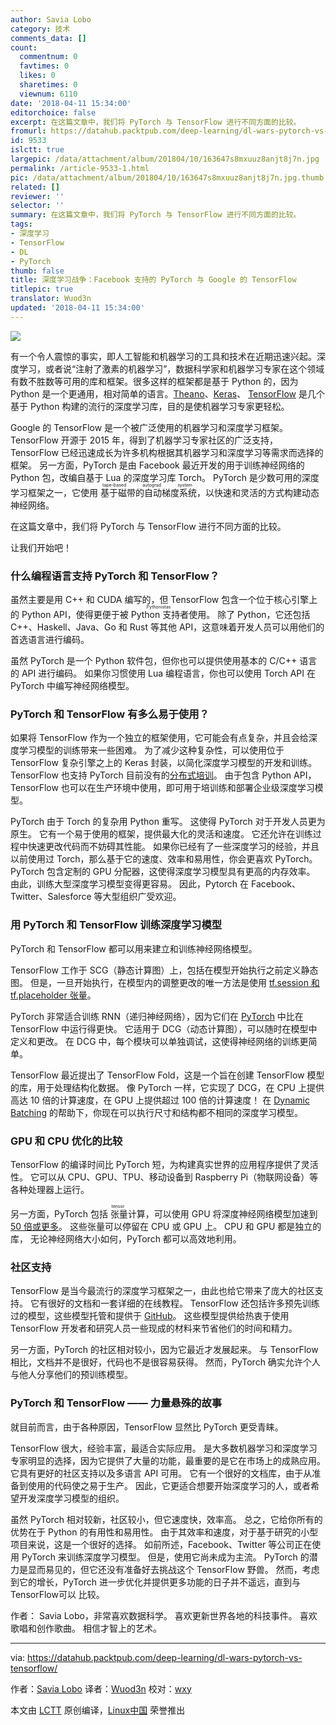 ```yaml
---
author: Savia Lobo
category: 技术
comments_data: []
count:
  commentnum: 0
  favtimes: 0
  likes: 0
  sharetimes: 0
  viewnum: 6110
date: '2018-04-11 15:34:00'
editorchoice: false
excerpt: 在这篇文章中，我们将 PyTorch 与 TensorFlow 进行不同方面的比较。
fromurl: https://datahub.packtpub.com/deep-learning/dl-wars-pytorch-vs-tensorflow/
id: 9533
islctt: true
largepic: /data/attachment/album/201804/10/163647s8mxuuz8anjt8j7n.jpg
permalink: /article-9533-1.html
pic: /data/attachment/album/201804/10/163647s8mxuuz8anjt8j7n.jpg.thumb.jpg
related: []
reviewer: ''
selector: ''
summary: 在这篇文章中，我们将 PyTorch 与 TensorFlow 进行不同方面的比较。
tags:
- 深度学习
- TensorFlow
- DL
- PyTorch
thumb: false
title: 深度学习战争：Facebook 支持的 PyTorch 与 Google 的 TensorFlow
titlepic: true
translator: Wuod3n
updated: '2018-04-11 15:34:00'
---
```


![](/data/attachment/album/201804/10/163647s8mxuuz8anjt8j7n.jpg)


有一个令人震惊的事实，即人工智能和机器学习的工具和技术在近期迅速兴起。深度学习，或者说“注射了激素的机器学习”，数据科学家和机器学习专家在这个领域有数不胜数等可用的库和框架。很多这样的框架都是基于 Python 的，因为 Python 是一个更通用，相对简单的语言。[Theano](https://www.packtpub.com/web-development/deep-learning-theano)、[Keras](https://www.packtpub.com/big-data-and-business-intelligence/deep-learning-keras)、 [TensorFlow](https://www.packtpub.com/big-data-and-business-intelligence/deep-learning-tensorflow) 是几个基于 Python 构建的流行的深度学习库，目的是使机器学习专家更轻松。


Google 的 TensorFlow 是一个被广泛使用的机器学习和深度学习框架。 TensorFlow 开源于 2015 年，得到了机器学习专家社区的广泛支持，TensorFlow 已经迅速成长为许多机构根据其机器学习和深度学习等需求而选择的框架。 另一方面，PyTorch 是由 Facebook 最近开发的用于训练神经网络的 Python 包，改编自基于 Lua 的深度学习库 Torch。 PyTorch 是少数可用的深度学习框架之一，它使用<ruby> 基于磁带的自动梯度系统 <rt>  tape-based autograd system </rt></ruby>，以快速和灵活的方式构建动态神经网络。


在这篇文章中，我们将 PyTorch 与 TensorFlow 进行不同方面的比较。


让我们开始吧！


### 什么编程语言支持 PyTorch 和 TensorFlow？


虽然主要是用 C++ 和 CUDA 编写的，但 TensorFlow 包含一个位于核心引擎上的 Python API，使得更便于被<ruby> Python 支持者 <rt>  Pythonistas </rt></ruby>使用。 除了 Python，它还包括 C++、Haskell、Java、Go 和 Rust 等其他 API，这意味着开发人员可以用他们的首选语言进行编码。


虽然 PyTorch 是一个 Python 软件包，但你也可以提供使用基本的 C/C++ 语言的 API 进行编码。 如果你习惯使用 Lua 编程语言，你也可以使用 Torch API 在 PyTorch 中编写神经网络模型。


### PyTorch 和 TensorFlow 有多么易于使用？


如果将 TensorFlow 作为一个独立的框架使用，它可能会有点复杂，并且会给深度学习模型的训练带来一些困难。 为了减少这种复杂性，可以使用位于 TensorFlow 复杂引擎之上的 Keras 封装，以简化深度学习模型的开发和训练。 TensorFlow 也支持 PyTorch 目前没有的[分布式培训](https://www.tensorflow.org/deploy/distributed)。 由于包含 Python API，TensorFlow 也可以在生产环境中使用，即可用于培训练和部署企业级深度学习模型。


PyTorch 由于 Torch 的复杂用 Python 重写。 这使得 PyTorch 对于开发人员更为原生。 它有一个易于使用的框架，提供最大化的灵活和速度。 它还允许在训练过程中快速更改代码而不妨碍其性能。 如果你已经有了一些深度学习的经验，并且以前使用过 Torch，那么基于它的速度、效率和易用性，你会更喜欢 PyTorch。 PyTorch 包含定制的 GPU 分配器，这使得深度学习模型具有更高的内存效率。 由此，训练大型深度学习模型变得更容易。 因此，Pytorch 在 Facebook、Twitter、Salesforce 等大型组织广受欢迎。


### 用 PyTorch 和 TensorFlow 训练深度学习模型


PyTorch 和 TensorFlow 都可以用来建立和训练神经网络模型。


TensorFlow 工作于 SCG（静态计算图）上，包括在模型开始执行之前定义静态图。 但是，一旦开始执行，在模型内的调整更改的唯一方法是使用 [tf.session 和 tf.placeholder 张量](https://www.tensorflow.org/versions/r0.12/get_started/basic_usage)。


PyTorch 非常适合训练 RNN（递归神经网络），因为它们在 [PyTorch](https://www.reddit.com/r/MachineLearning/comments/66rriz/d_rnns_are_much_faster_in_pytorch_than_tensorflow/) 中比在 TensorFlow 中运行得更快。 它适用于 DCG（动态计算图），可以随时在模型中定义和更改。 在 DCG 中，每个模块可以单独调试，这使得神经网络的训练更简单。


TensorFlow 最近提出了 TensorFlow Fold，这是一个旨在创建 TensorFlow 模型的库，用于处理结构化数据。 像 PyTorch 一样，它实现了 DCG，在 CPU 上提供高达 10 倍的计算速度，在 GPU 上提供超过 100 倍的计算速度！ 在 [Dynamic Batching](https://arxiv.org/abs/1702.02181) 的帮助下，你现在可以执行尺寸和结构都不相同的深度学习模型。


### GPU 和 CPU 优化的比较


TensorFlow 的编译时间比 PyTorch 短，为构建真实世界的应用程序提供了灵活性。 它可以从 CPU、GPU、TPU、移动设备到 Raspberry Pi（物联网设备）等各种处理器上运行。


另一方面，PyTorch 包括<ruby> 张量 <rt>  tensor </rt></ruby>计算，可以使用 GPU 将深度神经网络模型加速到 [50 倍或更多](https://github.com/jcjohnson/pytorch-examples#pytorch-tensors)。 这些张量可以停留在 CPU 或 GPU 上。 CPU 和 GPU 都是独立的库， 无论神经网络大小如何，PyTorch 都可以高效地利用。


### 社区支持


TensorFlow 是当今最流行的深度学习框架之一，由此也给它带来了庞大的社区支持。 它有很好的文档和一套详细的在线教程。 TensorFlow 还包括许多预先训练过的模型，这些模型托管和提供于 [GitHub](https://github.com/tensorflow/models)。 这些模型提供给热衷于使用 TensorFlow 开发者和研究人员一些现成的材料来节省他们的时间和精力。


另一方面，PyTorch 的社区相对较小，因为它最近才发展起来。 与 TensorFlow 相比，文档并不是很好，代码也不是很容易获得。 然而，PyTorch 确实允许个人与他人分享他们的预训练模型。


### PyTorch 和 TensorFlow —— 力量悬殊的故事


就目前而言，由于各种原因，TensorFlow 显然比 PyTorch 更受青睐。


TensorFlow 很大，经验丰富，最适合实际应用。 是大多数机器学习和深度学习专家明显的选择，因为它提供了大量的功能，最重要的是它在市场上的成熟应用。 它具有更好的社区支持以及多语言 API 可用。 它有一个很好的文档库，由于从准备到使用的代码使之易于生产。 因此，它更适合想要开始深度学习的人，或者希望开发深度学习模型的组织。


虽然 PyTorch 相对较新，社区较小，但它速度快，效率高。 总之，它给你所有的优势在于 Python 的有用性和易用性。 由于其效率和速度，对于基于研究的小型项目来说，这是一个很好的选择。 如前所述，Facebook、Twitter 等公司正在使用 PyTorch 来训练深度学习模型。 但是，使用它尚未成为主流。 PyTorch 的潜力是显而易见的，但它还没有准备好去挑战这个 TensorFlow 野兽。 然而，考虑到它的增长，PyTorch 进一步优化并提供更多功能的日子并不遥远，直到与 TensorFlow可以 比较。


作者： Savia Lobo，非常喜欢数据科学。 喜欢更新世界各地的科技事件。 喜欢歌唱和创作歌曲。 相信才智上的艺术。




---


via: <https://datahub.packtpub.com/deep-learning/dl-wars-pytorch-vs-tensorflow/>


作者：[Savia Lobo](https://datahub.packtpub.com/author/savial/) 译者：[Wuod3n](https://github.com/Wuod3n) 校对：[wxy](https://github.com/wxy)


本文由 [LCTT](https://github.com/LCTT/TranslateProject) 原创编译，[Linux中国](https://linux.cn/) 荣誉推出
